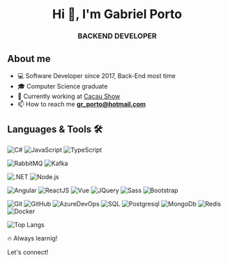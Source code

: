 <h1 align="center">Hi 👋, I'm Gabriel Porto</h1>
<h3 align="center">BACKEND DEVELOPER</h3>
<!--<p align="center">
<a href="https://linkedin.com/in/gabriel-porto-705165109" target="blank"><img align="center" src="https://raw.githubusercontent.com/rahuldkjain/github-profile-readme-generator/master/src/images/icons/Social/linked-in-alt.svg" alt="gabriel-porto-705165109" height="20" width="30" /></a>
</p>-->
<!--![VisitorHit](https://estruyf-github.azurewebsites.net/api/VisitorHit?user=GPORTO95&repo=GPORTO95&countColor=%23f4b241)-->

## About me
- 💻 Software Developer since 2017, Back-End most time
- 🎓 Computer Science graduate
- 💼 Currently working at <a href="https://www.cacaushow.com.br/">Cacau Show</a>
- 📫 How to reach me **gr_porto@hotmail.com**

## Languages & Tools 🛠️
  ![C#](https://img.shields.io/badge/-05122A?style=flat&logo=CSharp&logoColor=7e10cc)
  ![JavaScript](https://img.shields.io/badge/-05122A?style=flat&logo=javascript)
  ![TypeScript](https://img.shields.io/badge/-05122A?style=flat&logo=typescript)
  
  ![RabbitMQ](https://img.shields.io/badge/-05122A?style=flat&logo=rabbitmq)
  ![Kafka](https://img.shields.io/badge/-05122A?style=flat&logo=apache-kafka)
  

  ![.NET](https://img.shields.io/badge/-05122A?style=flat&logo=dotnet)
  ![Node.js](https://img.shields.io/badge/-05122A?style=flat&logo=node.js)
 
  ![Angular](https://img.shields.io/badge/-05122A?style=flat&logo=angular&logoColor=red)
  ![ReactJS](https://img.shields.io/badge/-05122A?style=flat&logo=react)
  ![Vue](https://img.shields.io/badge/-05122A?style=flate&logo=vue.js&logoColor=4FC08D)
  ![JQuery](https://img.shields.io/badge/-05122A?style=flate&logo=jquery&logoColor=blue)
  ![Sass](https://img.shields.io/badge/-05122A?style=flat&logo=sass)
  ![Bootstrap](https://img.shields.io/badge/-05122A?style=flat&logo=bootstrap)

  ![Git](https://img.shields.io/badge/-05122A?style=flat&logo=git)
  ![GitHub](https://img.shields.io/badge/-05122A?style=flat&logo=github)
  ![AzureDevOps](https://img.shields.io/badge/-05122A?style=flat&logo=azuredevops&logoColor=blue)
  ![SQL](https://img.shields.io/badge/-05122A?style=flat&logo=microsoft-sql-server&logoColor=red)
  ![Postgresql](https://img.shields.io/badge/-05122A?style=flat&logo=postgresql)
  ![MongoDb](https://img.shields.io/badge/-05122A?style=flat&logo=mongodb&logoColor=green)
  ![Redis](https://img.shields.io/badge/-05122A?style=flat&logo=redis)
  ![Docker](https://img.shields.io/badge/-05122A?style=flat&logo=docker)
<!--
### Enviroment, IDEs and Tools
  ![Visual Studio](https://img.shields.io/badge/-05122A?style=flat&logo=visualstudio&logoColor=7e10cc)
  ![Visual Studio Code](https://img.shields.io/badge/-05122A?style=flat&logo=visualstudiocode&logoColor=007ACC)
  ![Postman](https://img.shields.io/badge/-05122A?logo=postman)
  ![Windows](https://img.shields.io/badge/-Windows%2011-333333?style=flat&logo=windows)
-->
![Top Langs](https://github-readme-stats.vercel.app/api/top-langs/?username=gporto95&layout=compact&theme=tokyonight)
   
🔥 Always learnig!

Let's connect!
